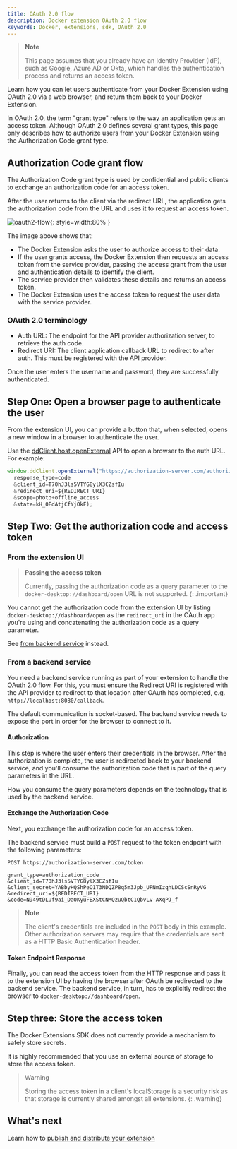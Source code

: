 ```yaml
---
title: OAuth 2.0 flow
description: Docker extension OAuth 2.0 flow
keywords: Docker, extensions, sdk, OAuth 2.0
---
```


> **Note**
>
> This page assumes that you already have an Identity Provider (IdP), such as Google, Azure AD or Okta, which handles the authentication process and returns an access token.

Learn how you can let users authenticate from your Docker Extension using OAuth 2.0 via a web browser, and return them back to your Docker Extension.

In OAuth 2.0, the term "grant type" refers to the way an application gets an access token. Although OAuth 2.0 defines several grant types, this page only describes how to authorize users from your Docker Extension using the Authorization Code grant type.

## Authorization Code grant flow

The Authorization Code grant type is used by confidential and public clients to exchange an authorization code for an access token.

After the user returns to the client via the redirect URL, the application gets the authorization code from the URL and uses it to request an access token.

![oauth2-flow](images/oauth2-flow.png){: style=width:80% }

The image above shows that:
- The Docker Extension asks the user to authorize access to their data.
- If the user grants access, the Docker Extension then requests an access token from the service provider, passing the access grant from the user and authentication details to identify the client.
- The service provider then validates these details and returns an access token.
- The Docker Extension uses the access token to request the user data with the service provider.

### OAuth 2.0 terminology

- Auth URL: The endpoint for the API provider authorization server, to retrieve the auth code.
- Redirect URI: The client application callback URL to redirect to after auth. This must be registered with the API provider.

Once the user enters the username and password, they are successfully authenticated.

## Step One: Open a browser page to authenticate the user

From the extension UI, you can provide a button that, when selected, opens a new window in a browser to authenticate the user.

Use the [ddClient.host.openExternal](api/dashboard.md#open-a-url) API to open a browser to the auth URL. For example:

```typescript
window.ddClient.openExternal("https://authorization-server.com/authorize?
  response_type=code
  &client_id=T70hJ3ls5VTYG8ylX3CZsfIu
  &redirect_uri=${REDIRECT_URI}
  &scope=photo+offline_access
  &state=kH_0FdAtjCfYjOkF);
```

## Step Two: Get the authorization code and access token

### From the extension UI

> **Passing the access token**
>
> Currently, passing the authorization code as a query parameter to the `docker-desktop://dashboard/open` URL is not supported.
{: .important}

You cannot get the authorization code from the extension UI by listing `docker-desktop://dashboard/open` as the `redirect_uri` in the OAuth app you're using and concatenating the authorization code as a query parameter.

See [from backend service](#from-a-backend-service) instead.

### From a backend service

You need a backend service running as part of your extension to handle the OAuth 2.0 flow. For this, you must ensure the Redirect URI is registered with the API provider to redirect to that location after OAuth has completed, e.g. `http://localhost:8080/callback`.

The default communication is socket-based. The backend service needs to expose the port in order for the browser to connect to it.

#### Authorization

This step is where the user enters their credentials in the browser. After the authorization is complete, the user is redirected back to your backend service, and you'll consume the authorization code that is part of the query parameters in the URL.

How you consume the query parameters depends on the technology that is used by the backend service.

#### Exchange the Authorization Code

Next, you exchange the authorization code for an access token.

The backend service must build a `POST` request to the token endpoint with the following parameters:

```
POST https://authorization-server.com/token

grant_type=authorization_code
&client_id=T70hJ3ls5VTYG8ylX3CZsfIu
&client_secret=YABbyHQShPeO1T3NDQZP8q5m3Jpb_UPNmIzqhLDCScSnRyVG
&redirect_uri=${REDIRECT_URI}
&code=N949tDLuf9ai_DaOKyuFBXStCNMQzuQbtC1QbvLv-AXqPJ_f
```

> **Note**
>
> The client's credentials are included in the `POST` body in this example. Other authorization servers may require that the credentials are sent as a HTTP Basic Authentication header.

#### Token Endpoint Response

Finally, you can read the access token from the HTTP response and pass it to the extension UI by having the browser after OAuth be redirected to the backend service. The backend service, in turn, has to explicitly redirect the browser to `docker-desktop://dashboard/open`.

## Step three: Store the access token

The Docker Extensions SDK does not currently provide a mechanism to safely store secrets.

It is highly recommended that you use an external source of storage to store the access token.

> Warning
>
> Storing the access token in a client's localStorage is a security risk as that storage is currently shared amongst all extensions.
{: .warning}

## What's next 
Learn how to [publish and distribute your extension](../extensions/index.md)
